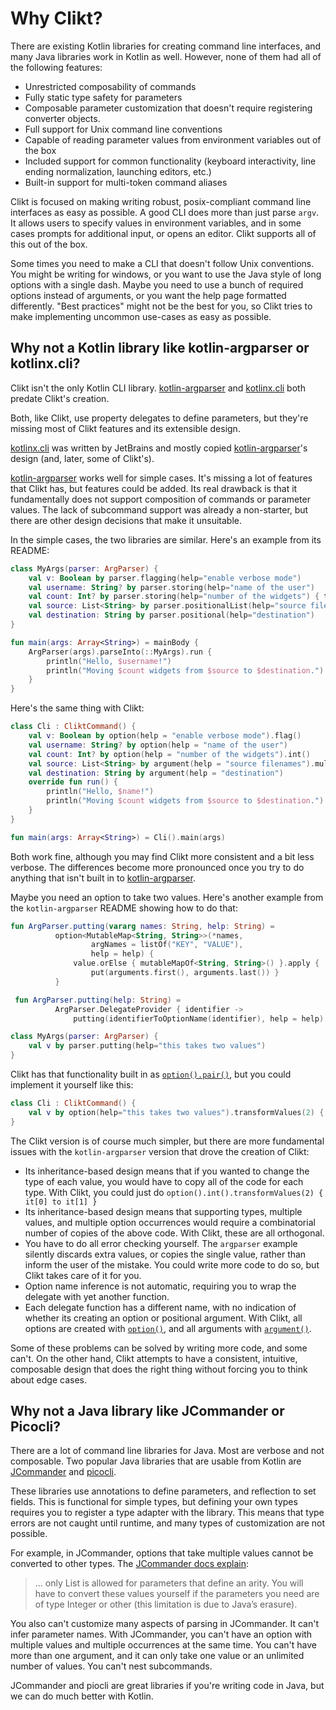 # Why Clikt?

There are existing Kotlin libraries for creating command line interfaces,
and many Java libraries work in Kotlin as well. However, none of them
had all of the following features:

* Unrestricted composability of commands
* Fully static type safety for parameters
* Composable parameter customization that doesn't require registering converter objects.
* Full support for Unix command line conventions
* Capable of reading parameter values from environment variables out of the box
* Included support for common functionality (keyboard interactivity, line ending normalization, launching editors, etc.)
* Built-in support for multi-token command aliases

Clikt is focused on making writing robust, posix-compliant command line
interfaces as easy as possible. A good CLI does more than just parse
`argv`. It allows users to specify values in environment variables, and
in some cases prompts for additional input, or opens an editor. Clikt
supports all of this out of the box.

Some times you need to make a CLI that doesn't follow Unix conventions.
You might be writing for windows, or you want to use the Java style of
long options with a single dash. Maybe you need to use a bunch of
required options instead of arguments, or you want the help page
formatted differently. "Best practices" might not be the best for you,
so Clikt tries to make implementing uncommon use-cases as easy as
possible.

## Why not a Kotlin library like kotlin-argparser or kotlinx.cli?

Clikt isn't the only Kotlin CLI library. [kotlin-argparser][kotlin-argparser] and
[kotlinx.cli][kotlinx.cli] both predate Clikt's creation.

Both, like Clikt, use property delegates to define parameters, but they're missing most of Clikt
features and its extensible design.

[kotlinx.cli][kotlinx.cli] was written by JetBrains and mostly copied
[kotlin-argparser][kotlin-argparser]'s design (and, later, some of Clikt's).

[kotlin-argparser][kotlin-argparser] works well for simple cases. It's missing a lot of features
that Clikt has, but features could be added. Its real drawback is that it fundamentally does not
support composition of commands or parameter values. The lack of subcommand support was already a
non-starter, but there are other design decisions that make it unsuitable.

In the simple cases, the two libraries are similar. Here's an example
from its README:

```kotlin
class MyArgs(parser: ArgParser) {
    val v: Boolean by parser.flagging(help="enable verbose mode")
    val username: String? by parser.storing(help="name of the user")
    val count: Int? by parser.storing(help="number of the widgets") { toInt() }
    val source: List<String> by parser.positionalList(help="source filenames")
    val destination: String by parser.positional(help="destination")
}

fun main(args: Array<String>) = mainBody {
    ArgParser(args).parseInto(::MyArgs).run {
        println("Hello, $username!")
        println("Moving $count widgets from $source to $destination.")
    }
}
```

Here's the same thing with Clikt:

```kotlin
class Cli : CliktCommand() {
    val v: Boolean by option(help = "enable verbose mode").flag()
    val username: String? by option(help = "name of the user")
    val count: Int? by option(help = "number of the widgets").int()
    val source: List<String> by argument(help = "source filenames").multiple()
    val destination: String by argument(help = "destination")
    override fun run() {
        println("Hello, $name!")
        println("Moving $count widgets from $source to $destination.")
    }
}

fun main(args: Array<String>) = Cli().main(args)
```

Both work fine, although you may find Clikt more consistent and a bit
less verbose. The differences become more pronounced once you try to do
anything that isn't built in to [kotlin-argparser][kotlin-argparser].

Maybe you need an option to take two values. Here's another example from
the `kotlin-argparser` README showing how to do that:

```kotlin
fun ArgParser.putting(vararg names: String, help: String) =
          option<MutableMap<String, String>>(*names,
                  argNames = listOf("KEY", "VALUE"),
                  help = help) {
              value.orElse { mutableMapOf<String, String>() }.apply {
                  put(arguments.first(), arguments.last()) }
          }

 fun ArgParser.putting(help: String) =
          ArgParser.DelegateProvider { identifier ->
              putting(identifierToOptionName(identifier), help = help) }

class MyArgs(parser: ArgParser) {
    val v by parser.putting(help="this takes two values")
}
```

Clikt has that functionality built in as [`option().pair()`][pair],
but you could implement it yourself like this:

```kotlin
class Cli : CliktCommand() {
    val v by option(help="this takes two values").transformValues(2) { it[0] to it[1] }
}
```

The Clikt version is of course much simpler, but there are more
fundamental issues with the `kotlin-argparser` version that drove the
creation of Clikt:

* Its inheritance-based design means that if you wanted to change the type of each value, you would have to copy all of the code for each type. With Clikt, you could just do `option().int().transformValues(2) { it[0] to it[1] }`
* Its inheritance-based design means that supporting types, multiple values, and multiple option occurrences would require a combinatorial number of copies of the above code. With Clikt, these are all orthogonal.
* You have to do all error checking yourself. The `argparser` example silently discards extra values, or copies the single value, rather than inform the user of the mistake. You could write more code to do so, but Clikt takes care of it for you.
* Option name inference is not automatic, requiring you to wrap the delegate with yet another function.
* Each delegate function has a different name, with no indication of whether its creating an option or positional argument. With Clikt, all options are created with [`option()`][option], and all arguments with [`argument()`][argument].

Some of these problems can be solved by writing more code, and some
can't. On the other hand, Clikt attempts to have a consistent, intuitive,
composable design that does the right thing without forcing
you to think about edge cases.

## Why not a Java library like JCommander or Picocli?

There are a lot of command line libraries for Java. Most are verbose and
not composable. Two popular Java libraries that are usable from Kotlin are
[JCommander][JCommander] and [picocli][picocli].

These libraries use annotations to define parameters, and reflection to set
fields. This is functional for simple types, but defining your own types
requires you to register a type adapter with the library.
This means that type errors are not caught until runtime, and many types
of customization are not possible.

For example, in JCommander, options that take multiple values cannot be converted
to other types. The [JCommander docs explain][jc_arity]:

> ... only List<String> is allowed for parameters that define an arity.
> You will have to convert these values yourself if the parameters you
> need are of type Integer or other (this limitation is due to Java’s
> erasure).

You also can't customize many aspects of parsing in JCommander. It can't
infer parameter names. With JCommander, you can't have an option with
multiple values and multiple occurrences at the same time. You can't have
more than one argument, and it can only take one value or an unlimited
number of values. You can't nest subcommands.

JCommander and piocli are great libraries if you're writing code in Java, but we can
do much better with Kotlin.


[argument]:         api/clikt/com.github.ajalt.clikt.parameters.arguments/argument.md
[jc_arity]:         http://jcommander.org/#_arities_multiple_values_for_parameters
[JCommander]:       http://jcommander.org/
[kotlin-argparser]: https://github.com/xenomachina/kotlin-argparser
[kotlinx.cli]:      https://github.com/Kotlin/kotlinx.cli
[option]:           api/clikt/com.github.ajalt.clikt.parameters.options/option.md
[pair]:             api/clikt/com.github.ajalt.clikt.parameters.options/pair.md
[picocli]:          https://picocli.info/
